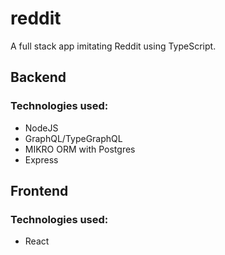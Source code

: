 # reddit
A full stack app imitating Reddit using TypeScript.

## Backend

### Technologies used: 
- NodeJS
- GraphQL/TypeGraphQL
- MIKRO ORM with Postgres
- Express

## Frontend

### Technologies used: 
- React
